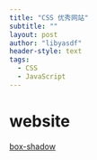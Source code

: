```yaml
---
title: "CSS 优秀网站"
subtitle: ""
layout: post
author: "libyasdf"
header-style: text
tags:
  - CSS
  - JavaScript
---
```

# website

[box-shadow](https://www.html.cn/archives/9360/)  
